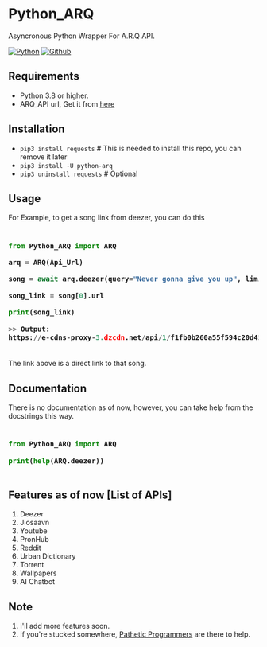 # Python_ARQ

Asyncronous Python Wrapper For A.R.Q API.

[![Python](http://forthebadge.com/images/badges/made-with-python.svg)](https://python.org)
[![Github](https://forthebadge.com/images/badges/built-by-developers.svg)](https://github.com/)


## Requirements

- Python 3.8 or higher.
- ARQ_API url, Get it from [here](https://t.me/patheticprogrammers)

## Installation

- `pip3 install requests` # This is needed to install this repo, you can remove it later
- `pip3 install -U python-arq`
- `pip3 uninstall requests` # Optional


## Usage

For Example, to get a song link from deezer, you can do this

<h3>
    
```python
​
from Python_ARQ import ARQ

arq = ARQ(Api_Url)

song = await arq.deezer(query="Never gonna give you up", limit=1)

song_link = song[0].url

print(song_link)

>> Output:
https://e-cdns-proxy-3.dzcdn.net/api/1/f1fb0b260a55f594c20d4592c752708460c4864fb97de0be8b459c3b63ff69817d97eddffd60bfbf9f6de5a89d0dbf8864c3f107173b1bfa601b4442aee694e4e67427534a7c8b1a145d2a931fd3429e
​
```
</h3>

The link above is a direct link to that song.


## Documentation

There is no documentation as of now, however, you can take help from the docstrings this way.

<h3>
    
```python
​
from Python_ARQ import ARQ

print(help(ARQ.deezer))
​
```
</h3>

## Features as of now [List of APIs]

1. Deezer
2. Jiosaavn
3. Youtube
4. PronHub
5. Reddit
6. Urban Dictionary
7. Torrent
8. Wallpapers
9. AI Chatbot

## Note
1. I'll add more features soon.
2. If you're stucked somewhere, [Pathetic Programmers](https://t.me/PatheticProgrammers) are there to help.
